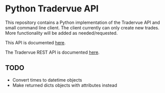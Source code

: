 # Python Tradervue API
This repository contains a Python implementation of the Tradervue API and small command line client. The client currently can only create new trades. More functionality will be added as needed/requested.

This API is documented [here](http://nall.github.io/py-tradervue/py-tradervue.html).

The Tradervue REST API is documented [here](https://github.com/tradervue/api-docs). 

## TODO
   * Convert times to datetime objects
   * Make returned dicts objects with attributes instead
